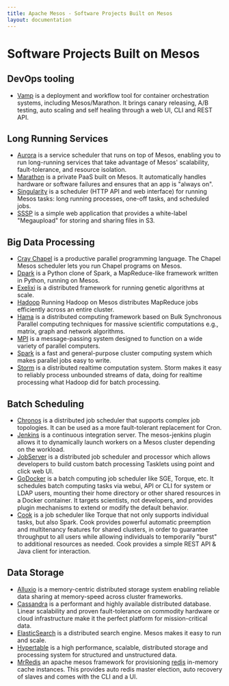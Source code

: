 ```yaml
---
title: Apache Mesos - Software Projects Built on Mesos
layout: documentation
---
```

# Software Projects Built on Mesos

## DevOps tooling

* [Vamp](http://vamp.io) is a deployment and workflow tool for container orchestration systems, including Mesos/Marathon. It brings canary releasing, A/B testing, auto scaling and self healing through a web UI, CLI and REST API.

## Long Running Services

* [Aurora](http://aurora.apache.org) is a service scheduler that runs on top of Mesos, enabling you to run long-running services that take advantage of Mesos' scalability, fault-tolerance, and resource isolation.
* [Marathon](https://github.com/mesosphere/marathon) is a private PaaS built on Mesos. It automatically handles hardware or software failures and ensures that an app is "always on".
* [Singularity](https://github.com/HubSpot/Singularity) is a scheduler (HTTP API and web interface) for running Mesos tasks: long running processes, one-off tasks, and scheduled jobs.
* [SSSP](https://github.com/mesosphere/sssp) is a simple web application that provides a white-label "Megaupload" for storing and sharing files in S3.

## Big Data Processing

* [Cray Chapel](https://github.com/nqn/mesos-chapel) is a productive parallel programming language. The Chapel Mesos scheduler lets you run Chapel programs on Mesos.
* [Dpark](https://github.com/douban/dpark) is a Python clone of Spark, a MapReduce-like framework written in Python, running on Mesos.
* [Exelixi](https://github.com/mesosphere/exelixi) is a distributed framework for running genetic algorithms at scale.
* [Hadoop](https://github.com/mesos/hadoop) Running Hadoop on Mesos distributes MapReduce jobs efficiently across an entire cluster.
* [Hama](http://wiki.apache.org/hama/GettingStartedMesos) is a distributed computing framework based on Bulk Synchronous Parallel computing techniques for massive scientific computations e.g., matrix, graph and network algorithms.
* [MPI](https://github.com/mesosphere/mesos-hydra) is a message-passing system designed to function on a wide variety of parallel computers.
* [Spark](http://spark.incubator.apache.org/) is a fast and general-purpose cluster computing system which makes parallel jobs easy to write.
* [Storm](https://github.com/mesos/storm) is a distributed realtime computation system. Storm makes it easy to reliably process unbounded streams of data, doing for realtime processing what Hadoop did for batch processing.

## Batch Scheduling

* [Chronos](https://github.com/mesos/chronos) is a distributed job scheduler that supports complex job topologies. It can be used as a more fault-tolerant replacement for Cron.
* [Jenkins](https://github.com/jenkinsci/mesos-plugin) is a continuous integration server. The mesos-jenkins plugin allows it to dynamically launch workers on a Mesos cluster depending on the workload.
* [JobServer](http://www.grandlogic.com/content/html_docs/jobserver.html) is a distributed job scheduler and processor  which allows developers to build custom batch processing Tasklets using point and click web UI.
* [GoDocker](https://bitbucket.org/osallou/go-docker) is a batch computing job scheduler like SGE, Torque, etc. It schedules batch computing tasks via webui, API or CLI for system or LDAP users, mounting their home directory or other shared resources in a Docker container. It targets scientists, not developers, and provides plugin mechanisms to extend or modify the default behavior.
* [Cook](https://github.com/twosigma/cook) is a job scheduler like Torque that not only supports individual tasks, but also Spark. Cook provides powerful automatic preemption and multitenancy features for shared clusters, in order to guarantee throughput to all users while allowing individuals to temporarily "burst" to additional resources as needed. Cook provides a simple REST API & Java client for interaction.

## Data Storage

* [Alluxio](http://alluxio.org) is a memory-centric distributed storage system enabling reliable data sharing at memory-speed across cluster frameworks.
* [Cassandra](https://github.com/mesosphere/cassandra-mesos) is a performant and highly available distributed database. Linear scalability and proven fault-tolerance on commodity hardware or cloud infrastructure make it the perfect platform for mission-critical data.
* [ElasticSearch](https://github.com/mesos/elasticsearch) is a distributed search engine. Mesos makes it easy to run and scale.
* [Hypertable](https://code.google.com/p/hypertable/wiki/Mesos) is a high performance, scalable, distributed storage and processing system for structured and unstructured data.
* [MrRedis](https://github.com/mesos/mr-redis) an apache mesos framework for provisioning [redis](http://redis.io/) in-memory cache instances.  This provides auto redis master election, auto recovery of slaves and comes with the CLI and a UI. 
